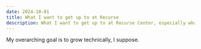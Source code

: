 ```yaml
---
date: 2024-10-01
title: What I want to get up to at Recurse
description: What I want to get up to at Recurse Center, especially what I want to learn and ship.
---
```


My overarching goal is to grow technically, I suppose.
